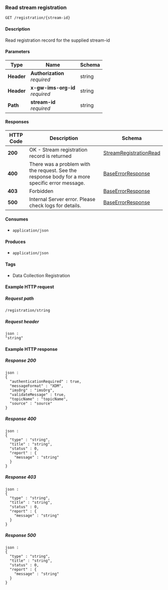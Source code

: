 
<a name="streamregistrationread"></a>
### Read stream registration
```
GET /registration/{stream-id}
```


#### Description
Read registration record for the supplied stream-id


#### Parameters

|Type|Name|Schema|
|---|---|---|
|**Header**|**Authorization**  <br>*required*|string|
|**Header**|**x-gw-ims-org-id**  <br>*required*|string|
|**Path**|**stream-id**  <br>*required*|string|


#### Responses

|HTTP Code|Description|Schema|
|---|---|---|
|**200**|OK - Stream registration record is returned|[StreamRegistrationRead](../definitions/StreamRegistrationRead.md#streamregistrationread)|
|**400**|There was a problem with the request. See the response body for a more specific error message.|[BaseErrorResponse](../definitions/BaseErrorResponse.md#baseerrorresponse)|
|**403**|Forbidden|[BaseErrorResponse](../definitions/BaseErrorResponse.md#baseerrorresponse)|
|**500**|Internal Server error. Please check logs for details.|[BaseErrorResponse](../definitions/BaseErrorResponse.md#baseerrorresponse)|


#### Consumes

* `application/json`


#### Produces

* `application/json`


#### Tags

* Data Collection Registration


#### Example HTTP request

##### Request path
```
/registration/string
```


##### Request header
```
json :
"string"
```


#### Example HTTP response

##### Response 200
```
json :
{
  "authenticationRequired" : true,
  "messageFormat" : "XDM",
  "imsOrg" : "imsOrg",
  "validateMessage" : true,
  "topicName" : "topicName",
  "source" : "source"
}
```


##### Response 400
```
json :
{
  "type" : "string",
  "title" : "string",
  "status" : 0,
  "report" : {
    "message" : "string"
  }
}
```


##### Response 403
```
json :
{
  "type" : "string",
  "title" : "string",
  "status" : 0,
  "report" : {
    "message" : "string"
  }
}
```


##### Response 500
```
json :
{
  "type" : "string",
  "title" : "string",
  "status" : 0,
  "report" : {
    "message" : "string"
  }
}
```



